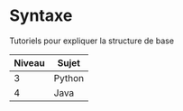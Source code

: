 # Syntaxe

Tutoriels pour expliquer la structure de base

Niveau | Sujet
--- | ---
3 | Python
4 | Java
